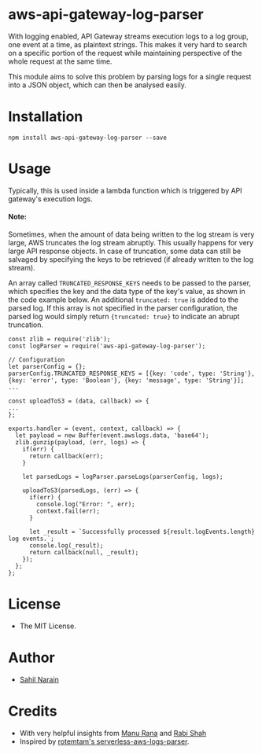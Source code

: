 # aws-api-gateway-log-parser
With logging enabled, API Gateway streams execution logs to a log group, one event at a time, as plaintext strings. This makes it very hard to search on a specific portion of the request while maintaining perspective of the whole request at the same time.

This module aims to solve this problem by parsing logs for a single request into a JSON object, which can then be analysed easily.

# Installation
`npm install aws-api-gateway-log-parser --save`

# Usage
Typically, this is used inside a lambda function which is triggered by API gateway's execution logs.

#### Note:
Sometimes, when the amount of data being written to the log stream is very large, AWS truncates the log stream abruptly. This usually happens for very large API response objects. In case of truncation, some data can still be salvaged by specifying the keys to be retrieved (if already written to the log stream).

An array called `TRUNCATED_RESPONSE_KEYS` needs to be passed to the parser, which specifies the key and the data type of the key's value, as shown in the code example below. An additional `truncated: true` is added to the parsed log. If this array is not specified in the parser configuration, the parsed log would simply return `{truncated: true}` to indicate an abrupt truncation.

```
const zlib = require('zlib');
const logParser = require('aws-api-gateway-log-parser');

// Configuration
let parserConfig = {};
parserConfig.TRUNCATED_RESPONSE_KEYS = [{key: 'code', type: 'String'}, {key: 'error', type: 'Boolean'}, {key: 'message', type: 'String'}];
...

const uploadToS3 = (data, callback) => {
...
};

exports.handler = (event, context, callback) => {
  let payload = new Buffer(event.awslogs.data, 'base64');
  zlib.gunzip(payload, (err, logs) => {
    if(err) {
      return callback(err);
    }

    let parsedLogs = logParser.parseLogs(parserConfig, logs);

    uploadToS3(parsedLogs, (err) => {
      if(err) {
        console.log("Error: ", err);
        context.fail(err);
      }

      let _result = `Successfully processed ${result.logEvents.length} log events.`;
      console.log(_result);
      return callback(null, _result);
    });
  };
};
```

# License
- The MIT License.

# Author
- [Sahil Narain](https://github.com/sahilnarain)

# Credits
- With very helpful insights from [Manu Rana](https://github.com/manurana) and [Rabi Shah](https://github.com/rabishah)
- Inspired by [rotemtam's serverless-aws-logs-parser](https://github.com/rotemtam/serverless-aws-logs-parser).
